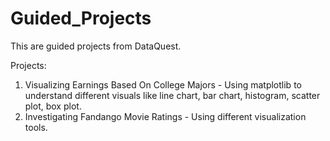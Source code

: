# Guided_Projects
This are guided projects from DataQuest.

Projects:
  1. Visualizing Earnings Based On College Majors - Using matplotlib to understand different visuals like line chart, bar chart, histogram, scatter plot, box plot.
  2. Investigating Fandango Movie Ratings - Using different visualization tools.
